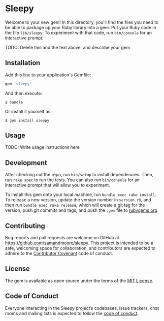 # Sleepy

Welcome to your new gem! In this directory, you'll find the files you need to be able to package up your Ruby library into a gem. Put your Ruby code in the file `lib/sleepy`. To experiment with that code, run `bin/console` for an interactive prompt.

TODO: Delete this and the text above, and describe your gem

## Installation

Add this line to your application's Gemfile:

```ruby
gem 'sleepy'
```

And then execute:

    $ bundle

Or install it yourself as:

    $ gem install sleepy

## Usage

TODO: Write usage instructions here

## Development

After checking out the repo, run `bin/setup` to install dependencies. Then, run `rake spec` to run the tests. You can also run `bin/console` for an interactive prompt that will allow you to experiment.

To install this gem onto your local machine, run `bundle exec rake install`. To release a new version, update the version number in `version.rb`, and then run `bundle exec rake release`, which will create a git tag for the version, push git commits and tags, and push the `.gem` file to [rubygems.org](https://rubygems.org).

## Contributing

Bug reports and pull requests are welcome on GitHub at https://github.com/samandmoore/sleepy. This project is intended to be a safe, welcoming space for collaboration, and contributors are expected to adhere to the [Contributor Covenant](http://contributor-covenant.org) code of conduct.

## License

The gem is available as open source under the terms of the [MIT License](https://opensource.org/licenses/MIT).

## Code of Conduct

Everyone interacting in the Sleepy project’s codebases, issue trackers, chat rooms and mailing lists is expected to follow the [code of conduct](https://github.com/samandmoore/sleepy/blob/master/CODE_OF_CONDUCT.md).
